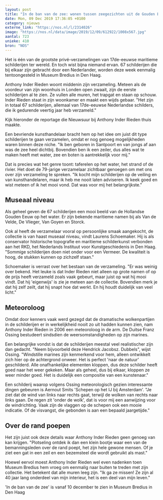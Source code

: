 ```yaml
---
layout: post
title: "In de ban van de zee: wonen tussen zeegezichten uit de Gouden Eeuw"
date: Mon, 09 Dec 2019 17:36:05 +0100
category: nieuws
externe_link: "https://nos.nl/l/2314026"
image: "https://nos.nl/data/image/2019/12/09/612922/1008x567.jpg"
aantal: 723
unieke: 410
bron: "NOS"
---
```


<p>Het is één van de grootste privé-verzamelingen van 17de-eeuwse maritieme schilderijen ter wereld. En toch wist bijna niemand ervan. 67 schilderijen die bij elkaar zijn gebracht door een Nederlander, worden deze week eenmalig tentoongesteld in Museum Bredius in Den Haag.</p>
<p>Anthony Inder Rieden woont middenin zijn verzameling. Meteen als de voordeur van zijn woonhuis in Londen open zwaait, zijn de eerste schilderijen al te zien. Ze vullen alle muren, het trapgat en staan op schouw. Inder Rieden staat in zijn woonkamer en maakt een wijds gebaar. "Het zijn in totaal 67 schilderijen, allemaal van 17de-eeuwse Nederlandse schilders, die ik gedurende veertig jaar heb verzameld."</p>
<p>Kijk hieronder de reportage die Nieuwsuur bij Anthony Inder Rieden thuis maakte.</p>
<p>Een bevriende kunsthandelaar bracht hem op het idee om juist dit type schilderijen te gaan verzamelen, omdat er nog genoeg mogelijkheden waren binnen deze niche. "Ik ben geboren in Santpoort en van jongs af aan was de zee heel dichtbij. Bovendien ben ik een zeiler, dus alles wat te maken heeft met water, zee en boten is aantrekkelijk voor mij."</p>
<p>Dat is precies wat het genre toont: taferelen op het water, het strand of de rivier. Het doet de 79-jarige verzamelaar zichtbaar genoegen om met ons over zijn verzameling te spreken. "Ik kocht mijn schilderijen op de veiling en van kunsthandelaren, maar ik heb me nooit laten adviseren. Ik keek goed en wist meteen of ik het mooi vond. Dat was voor mij het belangrijkste."</p>
<h2>Museaal niveau</h2>
<p>Als geheel geven de 67 schilderijen een mooi beeld van de Hollandse Gouden Eeuw op het water. Er zijn bekende maritieme namen bij als Van de Velde, De Vlieger, Van Goyen en Storck.</p>
<p>Ook al heeft de verzamelaar vooral op persoonlijke smaak aangekocht, de collectie is van haast museaal niveau, vindt Laurens Schoemaker. Hij is als conservator historische topografie en maritieme schilderkunst verbonden aan het RKD, het Nederlands Instituut voor Kunstgeschiedenis in Den Haag. "Sommige schilderijen doen niet onder voor een Vermeer. De kwaliteit is hoog, de stukken kunnen op zichzelf staan."</p>
<p>Schoemaker is verrast over het bestaan van de verzameling. "Er was weinig over bekend. Het leuke is dat Inder Rieden niet alleen op grote namen of op de prijs heeft verzameld zoals vaak gebeurt, maar juist op wat hij mooi vindt. Dat hij 'eigenwijs' is zie je meteen aan de collectie. Bovendien merk je dat hij zelf zeilt, dat hij snapt hoe dat werkt. En hij houdt duidelijk van veel licht."</p>
<h2>Meteoroloog</h2>
<p>Omdat door kenners vaak werd gezegd dat de dramatische wolkenpartijen in de schilderijen er in werkelijkheid nooit zo uit hadden kunnen zien, nam Anthony Inder Rieden in 2006 een meteoroloog in de arm. De Duitse Franz Ossing bestudeert sindsdien de weersomstandigheden op zijn marines.</p>
<p>Een belangrijke vondst is dat de schilderijen meestal veel realistischer zijn dan gedacht. "Neem bijvoorbeld deze Hendrick Jacobsz. Dubbels", wijst Ossing. "Windstille marines zijn kenmerkend voor hem, alleen ontwikkelt zich hier op de achtergrond onweer. Het is perfect 'naar de natuur' geschilderd. Alle onafhankelijke elementen kloppen, dus deze schilder heeft goed naar het weer gekeken. Maar als geheel, dus bij elkaar, kloppen ze weer minder goed. Het is duidelijk een compositie van een kunstenaar."</p>
<p>Een schilderij waarop volgens Ossing meteorologisch gezien interessante dingen gebeuren is Aernout Smits 'Schepen op het IJ bij Amsterdam'. "Je ziet dat de wind van links naar rechts gaat, terwijl de wolken van rechts naar links gaan. De regen zit 'onder de wolk', dat is voor mij een aanwijzing voor de windrichting. Vaak zijn de vlaggen op de schepen ook een mooie indicatie. Of de visvangst, die gebonden is aan een bepaald jaargetijde."</p>
<h2>Over de rand poepen</h2>
<p>Het zijn juist ook deze details waar Anthony Inder Rieden geen genoeg van kan krijgen. "Plotseling ontdek ik dan een klein bootje waar een van de bemanningsleden over de rand poept, het zijn hele gewone mensen. Of je ziet een gat in een zeil en een bezemsteel die wordt gebruikt als mast."</p>
<p>Hoewel eervol moest Anthony Inder Rieden wel even nadenken toen Museum Bredius hem vroeg om eenmalig naar buiten te treden met zijn collectie. Het betekent dat alle muren leeg zijn. "Ik ga ze missen! Ze zijn al 40 jaar lang onderdeel van mijn interieur, het is een deel van mijn leven."</p>
<p>'In de ban van de zee' is vanaf 10 december te zien in Museum Bredius in Den Haag</p>
